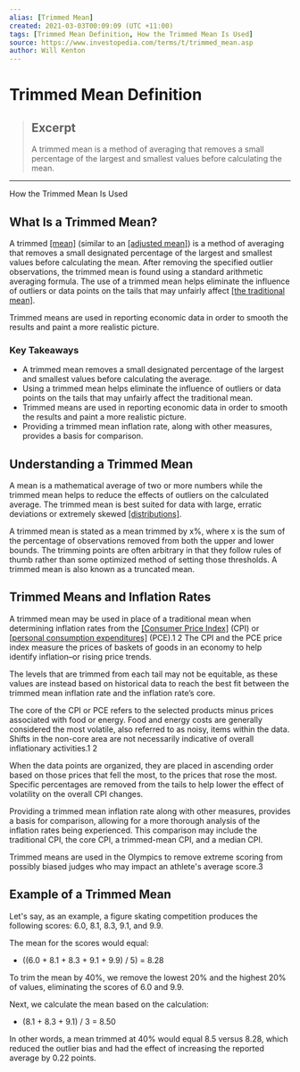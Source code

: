 ```yaml
---
alias: [Trimmed Mean]
created: 2021-03-03T00:09:09 (UTC +11:00)
tags: [Trimmed Mean Definition, How the Trimmed Mean Is Used]
source: https://www.investopedia.com/terms/t/trimmed_mean.asp
author: Will Kenton
---
```


# Trimmed Mean Definition

> ## Excerpt
> A trimmed mean is a method of averaging that removes a small percentage of the largest and smallest values before calculating the mean.

---

How the Trimmed Mean Is Used
## What Is a Trimmed Mean?

A trimmed [[mean]](https://www.investopedia.com/terms/m/mean.asp) (similar to an [[adjusted mean]](https://www.investopedia.com/terms/a/adjusted-mean.asp)) is a method of averaging that removes a small designated percentage of the largest and smallest values before calculating the mean. After removing the specified outlier observations, the trimmed mean is found using a standard arithmetic averaging formula. The use of a trimmed mean helps eliminate the influence of outliers or data points on the tails that may unfairly affect [[the traditional mean]](https://www.investopedia.com/terms/a/arithmeticmean.asp).

Trimmed means are used in reporting economic data in order to smooth the results and paint a more realistic picture.

### Key Takeaways

-   A trimmed mean removes a small designated percentage of the largest and smallest values before calculating the average.
-   Using a trimmed mean helps eliminate the influence of outliers or data points on the tails that may unfairly affect the traditional mean.
-   Trimmed means are used in reporting economic data in order to smooth the results and paint a more realistic picture.
-   Providing a trimmed mean inflation rate, along with other measures, provides a basis for comparison.

## Understanding a Trimmed Mean

A mean is a mathematical average of two or more numbers while the trimmed mean helps to reduce the effects of outliers on the calculated average. The trimmed mean is best suited for data with large, erratic deviations or extremely skewed [[distributions]](https://www.investopedia.com/terms/d/distribution.asp).

A trimmed mean is stated as a mean trimmed by x%, where x is the sum of the percentage of observations removed from both the upper and lower bounds. The trimming points are often arbitrary in that they follow rules of thumb rather than some optimized method of setting those thresholds. A trimmed mean is also known as a truncated mean.

## Trimmed Means and Inflation Rates

A trimmed mean may be used in place of a traditional mean when determining inflation rates from the [[Consumer Price Index]](https://www.investopedia.com/terms/c/consumerpriceindex.asp) (CPI) or [[personal consumption expenditures]](https://www.investopedia.com/terms/p/pce.asp) (PCE).1 2 The CPI and the PCE price index measure the prices of baskets of goods in an economy to help identify inflation–or rising price trends.

The levels that are trimmed from each tail may not be equitable, as these values are instead based on historical data to reach the best fit between the trimmed mean inflation rate and the inflation rate’s core.

The core of the CPI or PCE refers to the selected products minus prices associated with food or energy. Food and energy costs are generally considered the most volatile, also referred to as noisy, items within the data. Shifts in the non-core area are not necessarily indicative of overall inflationary activities.1 2

When the data points are organized, they are placed in ascending order based on those prices that fell the most, to the prices that rose the most. Specific percentages are removed from the tails to help lower the effect of volatility on the overall CPI changes.

Providing a trimmed mean inflation rate along with other measures, provides a basis for comparison, allowing for a more thorough analysis of the inflation rates being experienced. This comparison may include the traditional CPI, the core CPI, a trimmed-mean CPI, and a median CPI.

Trimmed means are used in the Olympics to remove extreme scoring from possibly biased judges who may impact an athlete's average score.3

## Example of a Trimmed Mean

Let's say, as an example, a figure skating competition produces the following scores: 6.0, 8.1, 8.3, 9.1, and 9.9.

The mean for the scores would equal:

-   ((6.0 + 8.1 + 8.3 + 9.1 + 9.9) / 5) = 8.28

To trim the mean by 40%, we remove the lowest 20% and the highest 20% of values, eliminating the scores of 6.0 and 9.9.

Next, we calculate the mean based on the calculation:

-   (8.1 + 8.3 + 9.1) / 3 = 8.50

In other words, a mean trimmed at 40% would equal 8.5 versus 8.28, which reduced the outlier bias and had the effect of increasing the reported average by 0.22 points.
